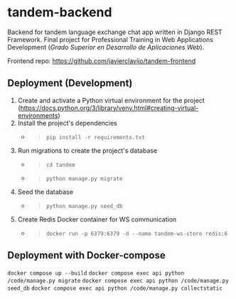 # tandem-backend

Backend for tandem language exchange chat app written in Django REST Framework. Final project for Professional Training
in Web Applications Development (_Grado Superior en Desarrollo de Aplicaciones Web_).

Frontend repo: https://github.com/javierclavijo/tandem-frontend

## Deployment (Development)

1. Create and activate a Python virtual environment for the
   project (https://docs.python.org/3/library/venv.html#creating-virtual-environments)
2. Install the project's dependencies
    - > `pip install -r requirements.txt`
3. Run migrations to create the project's database
    - > `cd tandem`
    - > `python manage.py migrate`
4. Seed the database
    - > `python manage.py seed_db`
5. Create Redis Docker container for WS communication
    - > `docker run -p 6379:6379 -d --name tandem-ws-store redis:6`

## Deployment with Docker-compose
`docker compose up --build`
`docker compose exec api python /code/manage.py migrate`
`docker compose exec api python /code/manage.py seed_db`
`docker compose exec api python /code/manage.py collectstatic`